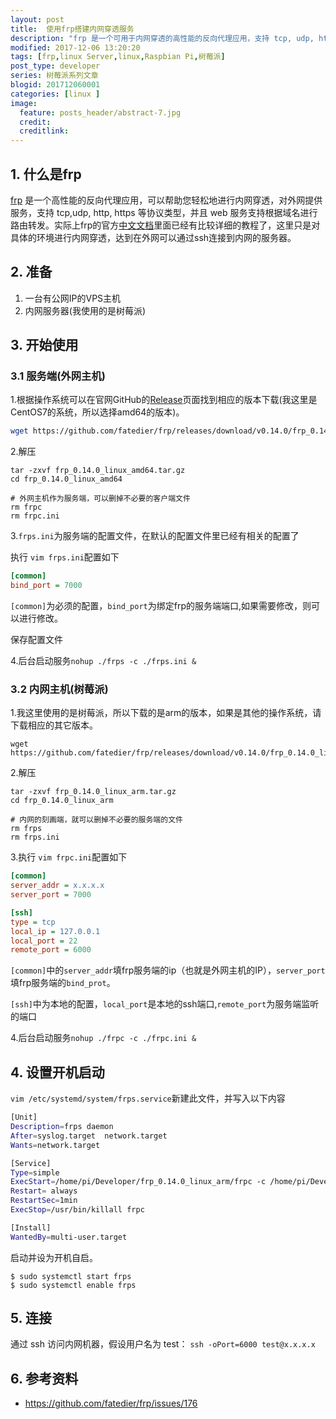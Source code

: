 ```yaml
---
layout: post
title:  使用frp搭建内网穿透服务
description: "frp 是一个可用于内网穿透的高性能的反向代理应用，支持 tcp, udp, http, https 协议。本文主要讲述通过frp实现在外网通过ssh访问内网的树莓派"
modified: 2017-12-06 13:20:20
tags: [frp,linux Server,linux,Raspbian Pi,树莓派]
post_type: developer
series: 树莓派系列文章
blogid: 201712060001
categories: [linux ]
image:
  feature: posts_header/abstract-7.jpg
  credit:
  creditlink:
---
```


## 1. 什么是frp

[frp][3] 是一个高性能的反向代理应用，可以帮助您轻松地进行内网穿透，对外网提供服务，支持 tcp,udp, http, https 等协议类型，并且 web 服务支持根据域名进行路由转发。实际上frp的官方[中文文档][1]里面已经有比较详细的教程了，这里只是对具体的环境进行内网穿透，达到在外网可以通过ssh连接到内网的服务器。

## 2. 准备

1. 一台有公网IP的VPS主机
2. 内网服务器(我使用的是树莓派)

## 3. 开始使用

### 3.1 服务端(外网主机)

1.根据操作系统可以在官网GitHub的[Release][2]页面找到相应的版本下载(我这里是CentOS7的系统，所以选择amd64的版本)。

```bash
wget https://github.com/fatedier/frp/releases/download/v0.14.0/frp_0.14.0_linux_amd64.tar.gz
```

2.解压

```shell
tar -zxvf frp_0.14.0_linux_amd64.tar.gz
cd frp_0.14.0_linux_amd64

# 外网主机作为服务端，可以删掉不必要的客户端文件
rm frpc
rm frpc.ini
```

3.`frps.ini`为服务端的配置文件，在默认的配置文件里已经有相关的配置了

执行 `vim frps.ini`配置如下

```ini
[common]
bind_port = 7000
```

`[common]`为必须的配置，`bind_port`为绑定frp的服务端端口,如果需要修改，则可以进行修改。

保存配置文件

4.后台启动服务`nohup ./frps -c ./frps.ini &`

### 3.2 内网主机(树莓派)

1.我这里使用的是树莓派，所以下载的是arm的版本，如果是其他的操作系统，请下载相应的其它版本。

```shell
wget https://github.com/fatedier/frp/releases/download/v0.14.0/frp_0.14.0_linux_arm.tar.gz
```

2.解压

```shell
tar -zxvf frp_0.14.0_linux_arm.tar.gz
cd frp_0.14.0_linux_arm

# 内网的刻画端，就可以删掉不必要的服务端的文件
rm frps
rm frps.ini
```

3.执行 `vim frpc.ini`配置如下

```ini
[common]
server_addr = x.x.x.x
server_port = 7000

[ssh]
type = tcp
local_ip = 127.0.0.1
local_port = 22
remote_port = 6000
```

`[common]`中的`server_addr`填frp服务端的ip（也就是外网主机的IP），`server_port`填frp服务端的`bind_prot`。

`[ssh]`中为本地的配置，`local_port`是本地的ssh端口,`remote_port`为服务端监听的端口

4.后台启动服务`nohup ./frpc -c ./frpc.ini &`

## 4. 设置开机启动

`vim /etc/systemd/system/frps.service`新建此文件，并写入以下内容

```bash
[Unit]
Description=frps daemon
After=syslog.target  network.target
Wants=network.target

[Service]
Type=simple
ExecStart=/home/pi/Developer/frp_0.14.0_linux_arm/frpc -c /home/pi/Developer/frp_0.14.0_linux_arm/frpc.ini
Restart= always
RestartSec=1min
ExecStop=/usr/bin/killall frpc

[Install]
WantedBy=multi-user.target
```

启动并设为开机自启。

```shell
$ sudo systemctl start frps
$ sudo systemctl enable frps
```

## 5. 连接

通过 ssh 访问内网机器，假设用户名为 test：
`ssh -oPort=6000 test@x.x.x.x`

## 6. 参考资料

- <a href="https://github.com/fatedier/frp/issues/176" target="_blank" >https://github.com/fatedier/frp/issues/176</a>

[1]: https://github.com/fatedier/frp/blob/master/README_zh.md
[2]: https://github.com/fatedier/frp/releases
[3]: https://github.com/fatedier/frp
